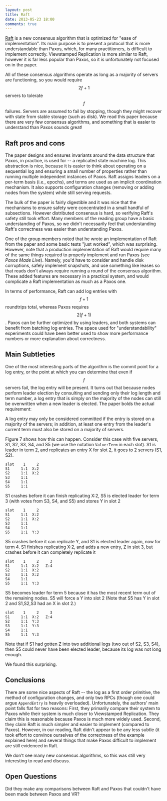 ```yaml
---
layout: post
title: Raft
date: 2013-05-23 18:00
comments: true
---
```


[Raft](ramcloud.stanford.edu/wiki/download/attachments/11370504/raft.pdf)
is a new consensus algorithm that is optimized for "ease of
implementation".  Its main purpose is to present a protocol that is more
understandable than Paxos, which, for many practitioners, is difficult
to implement correctly.  Viewstamped Replication is more similar to
Raft, however it is far less popular than Paxos, so it is unfortunately
not focused on in the paper.  

All of these consensus algorithms operate as long as a majority of
servers are functioning, so you would require $$2f+1$$ servers to
tolerate $$f$$ failures.  Servers are assumed to fail by stopping,
though they might recover with state from stable storage (such as disk).
We read this paper because there are very few consensus algorithms, and
something that is easier to understand than Paxos sounds great!

## Raft pros and cons

The paper designs and ensures invariants around the data structure that
Paxos, in practice, is used for -- a replicated state machine log.  This
abstraction is nice, because it is easier to think about operating on a
sequential log and ensuring a small number of properties rather than
running multiple independent instances of Paxos.  Raft assigns leaders
on a per-term basis (i.e., epochs), and terms are used as an implicit
coordination mechanism.  It also supports configuration changes
(removing or adding nodes from the system) while still serving requests.

The bulk of the paper is fairly digestible and it was nice that the
mechanisms to ensure safety were concentrated in a small handful of
subsections.  However distributed consensus is hard, so verifying Raft's
safety still took effort.  Many members of the reading group have a
basic understanding of Paxos, so we didn't necessarily feel that
understanding Raft's correctness was easier than understanding Paxos.

One of the group members noted that he wrote an implementation of Raft
from the paper and some basic tests "just worked", which was surprising.
However, note that a production implementation of Raft would require
many of the same things required to properly implement and run Paxos
(see *Paxos Made Live*).  Namely, you'd have to consider and handle disk
corruptions, safely implement snapshots, and use something like leases
so that reads don't always require running a round of the consensus
algorithm.  These added features are necessary in a practical system,
and would complicate a Raft implementation as much as a Paxos one.

In terms of performance, Raft can add log entries with $$f+1$$
roundtrips total, whereas Paxos requires $$2(f+1)$$.  Paxos can be
further optimized by using leaders, and both systems can benefit from
batching log entries.  The space used for "understandability"
experiments could have been better used to show more performance numbers
or more explanation about correctness.

## Main Subtleties

One of the most interesting parts of the algorithm is the commit point
for a log entry, or the point at which you can determine that even if
$$f$$ servers fail, the log entry will be present.  It turns out that
because nodes perform leader election by consulting and sending only
their log length and term number, a log entry that is simply on the
majority of the nodes can still be overwritten when a new leader is
elected.  The paper bolds the actual requirement:

A log entry may only be considered committed if the entry is stored on a
majority of the servers; in addition, at least one entry from the
leader's current term must also be stored on a majority of servers.

Figure 7 shows how this can happen.  Consider this case with five
servers, S1, S2, S3, S4, and S5 (we use the notation `Value:Term` in
each slot).  S1 is leader in term 2, and replicates an entry X for slot
2, it goes to 2 servers (S1, S2).

```
slot    1     2
S1     1:1  X:2
S2     1:1  X:2
S3     1:1
S4     1:1
S5     1:1
```

S1 crashes before it can finish replicating X:2, S5 is elected leader
for term 3 (with votes from S3, S4, and S5) and stores Y in slot 2

```
slot    1     2
S1     1:1  X:2
S2     1:1  X:2
S3     1:1
S4     1:1
S5     1:1  Y:3
```

S5 crashes before it can replicate Y, and S1 is elected leader again,
now for term 4.  S1 finishes replicating X:2, and adds a new entry, Z in
slot 3, but crashes before it can completely replicate it

```
slot    1     2     3
S1     1:1  X:2   Z:4
S2     1:1  X:2  
S3     1:1  X:2
S4     1:1
S5     1:1  Y:3
```

S5 becomes leader for term 5 because it has the most recent term out of
the remaining nodes.  S5 will force a Y into slot 2 (Note that S5 has Y
in slot 2 and S1,S2,S3 had an X in slot 2.)

```
slot    1     2     3
S1     1:1  X:2   Z:4
S2     1:1  Y:3 
S3     1:1  Y:3
S4     1:1
S5     1:1  Y:3
```

Note that if S1 had gotten Z into two additional logs (two out of S2,
S3, S4), then S5 could never have been elected leader, because its log
was not long enough.

We found this surprising.

## Conclusions

There are some nice aspects of Raft -- the log as a first order
primitive, the method of configuration changes, and only two RPCs
(though one could argue `AppendEntry` is heavily overloaded).
Unfortunately, the authors' main point falls flat for two reasons:
First, they primarily compare their system to Paxos while their system
is much closer to Viewstamped Replication. They claim this is reasonable
because Paxos is much more widely used. Second, they claim Raft is much
simpler and easier to implement (compared to Paxos).  However, in our
reading, Raft didn't appear to be any less subtle (it took effort to
convince ourselves of the correctness of the example explained here) and
several things that make Paxos difficult to implement are still
evidenced in Raft.

We don't see many new consensus algorithms, so this was still very
interesting to read and discuss.

## Open Questions

Did they make any comparisons between Raft and Paxos that couldn't have
been made between Paxos and VR?
